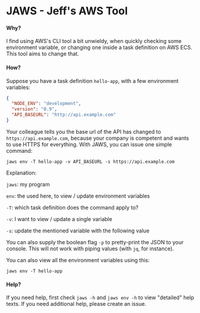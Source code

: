 # JAWS - Jeff's AWS Tool

#### Why?

I find using AWS's CLI tool a bit unwieldy, when quickly checking some environment variable, or changing one inside a task definition on AWS ECS. This tool aims to change that.

#### How?

Suppose you have a task definition `hello-app`, with a few environment variables:

```json
{
  "NODE_ENV": "development",
  "version": "0.9",
  "API_BASEURL": "http://api.example.com"
}
```

Your colleague tells you the base url of the API has changed to `https://api.example.com`, because your company is competent and wants to use HTTPS for everything. With JAWS, you can issue one simple command:

`jaws env -T hello-app -v API_BASEURL -s https://api.example.com`

Explanation:

`jaws`: my program

`env`: the used here, to view / update environment variables

`-T`: which task definition does the command apply to?

`-v`: I want to view / update a single variable

`-s`: update the mentioned variable with the following value

You can also supply the boolean flag `-p` to pretty-print the JSON to your console. This will not work with piping values (with `jq`, for instance).



You can also view all the environment variables using this:

`jaws env -T hello-app`



#### Help?

If you need help, first check `jaws -h` and `jaws env -h` to view "detailed" help texts. If you need additional help, please create an issue.